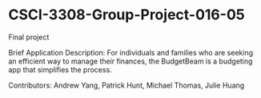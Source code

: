# CSCI-3308-Group-Project-016-05
Final project

Brief Application Description:
For individuals and families who are seeking an efficient way to manage their finances, the BudgetBeam is a budgeting app that simplifies the process.

Contributors:
Andrew Yang, Patrick Hunt, Michael Thomas, Julie Huang
